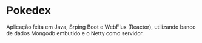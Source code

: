 # Pokedex

Aplicação feita em Java, Srping Boot e WebFlux (Reactor), utilizando banco de dados Mongodb embutido e o Netty como servidor.


